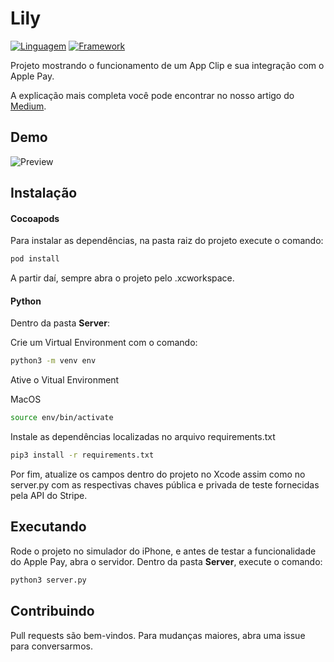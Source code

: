 

# Lily 

[![Linguagem](https://img.shields.io/badge/Linguagem-Swift%205.3-orange)]()
[![Framework](https://img.shields.io/badge/Framework-SwiftUI_2.0-blue.svg)]()

Projeto mostrando o funcionamento de um App Clip e sua integração com o Apple Pay.

A explicação mais completa você pode encontrar no nosso artigo do [Medium](htts://linkdomedium.com).

## Demo
![Preview](https://ucface64f9a081548677b077b608.previews.dropboxusercontent.com/p/thumb/ABEt4z3vKGY-xzCPE4z7ALifDGBxNetfMdQo-CCNV-PtAC_rQkH9AEEb87HNRto2Js0Zz4UtnNetF9gdmcn1RFLaa0CFNXpV8U5rY7XWx7RBheyU0z3QLMvbVR0X0_df4JPDIjLLD6PSDTcTluAgFyGZS9cKi2G8P3gPzFs2Mzi02QJv4IMlOEt4UttKDkuENAgNGlL6yDK_WN53OrnW8inszDdMNUy9_eROkdR3EBvrbzcIHzQUpOVjyMg3eY50h1e-Dcp-upOJxqyy4r_9o4jZQckCkWY5HrdqqNc_hq65rLAknEYXSM7czBAqNI2S8EbOChPWGAEpAHxQ5kjf_bGE5UWsKbWjVYYlRcMBi68iXysVeUBb6Dl74e_YhhCziFoDuyb4ebyBNjo5gZgLw8ITm_bdKk-8KwsBXTuw1w7kO2WWH986Oovpnqe79XdEMwQ/p.png)


## Instalação

#### Cocoapods
Para instalar as dependências, na pasta raiz do projeto execute o comando:

```bash
pod install
```
A partir daí, sempre abra o projeto pelo .xcworkspace.

#### Python
Dentro da pasta **Server**:

Crie um Virtual Environment com o comando:

```bash
python3 -m venv env
```
Ative o Vitual Environment

MacOS
```bash
source env/bin/activate
```

Instale as dependências localizadas no arquivo requirements.txt
```bash
pip3 install -r requirements.txt
```

Por fim, atualize os campos dentro do projeto no Xcode assim como no server.py com as respectivas chaves pública e privada de teste fornecidas pela API do Stripe.

## Executando
Rode o projeto no simulador do iPhone, e antes de testar a funcionalidade do Apple Pay, abra o servidor. Dentro da pasta **Server**, execute o comando:

```bash
python3 server.py
```


## Contribuindo
Pull requests são bem-vindos. Para mudanças maiores, abra uma issue para conversarmos.
